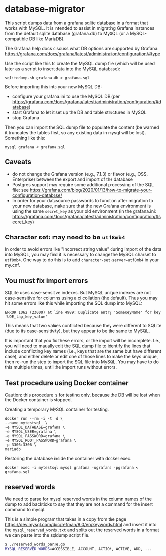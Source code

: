 # database-migrator
This script dumps data from a grafana sqlite database in a format that works with MySQL. It is intended to assist in migrating Grafana instances from the default sqlite database (grafana.db) to MySQL (or a MySQL-compatible DB like MariaDB). 

The Grafana help docs discuss what DB options are supported by Grafana: https://grafana.com/docs/grafana/latest/administration/configuration/#type

Use the script like this to create the MySQL dump file (which will be used later as a script to insert data into the MySQL database):

```
sqlitedump.sh grafana.db > grafana.sql
```

Before importing this into your new MySQL DB:
- configure your grafana.ini to use the MySQL DB (per https://grafana.com/docs/grafana/latest/administration/configuration/#database)
- start Grafana to let it set up the DB and table structures in MySQL
- stop Grafana

Then you can import the SQL dump file to populate the content (be warned it truncates the tables first, so any existing data in mysql will be lost). Something like this:

```
mysql grafana < grafana.sql
```

## Caveats
- do not change the Grafana version (e.g., 7.1.3) or flavor (e.g., OSS, Enterprise) between the export and import of the database
- Postgres support may require some additional processing of the SQL file: see https://grafana.com/blog/2020/01/13/how-to-migrate-your-configuration-database/
- In order for your datasource passwords to function after migration to your new database, make sure that the new Grafana environment is using the same `secret_key` as your old environment (in the grafana.ini: https://grafana.com/docs/grafana/latest/administration/configuration/#secret_key)

## Character set: may need to be `utf8mb4`
In order to avoid errors like "Incorrect string value" during import of the data into MySQL, you may find it is necessary to change the MySQL charset to `utf8mb4`. One way to do this is to add `character-set-server=utf8mb4` in your my.cnf.

## You must fix import errors
SQLite uses case-sensitive indexes. But MySQL unique indexes are not case-sensitive for columns using a ci collation (the default). Thus you may hit some errors like this while importing the SQL dump into MySQL:

```
ERROR 1062 (23000) at line 4989: Duplicate entry 'SomeKeyName' for key 'UQE_tag_key_value'
```

This means that two values conflicted because they were different to SQLite (due to its case-sensitivity), but they appear to be the same to MySQL.

It is important that you fix these errors, or the import will be incomplete. I.e., you will need to maually edit the SQL dump file to identify the lines that include conflicting key names (i.e., keys that are the same but have different case), and either delete or edit one of those lines to make the keys unique, then re-run the step to import the SQL file into MySQL. You may have to do this multiple times, until the import runs without errors.

## Test procedure using Docker container
Caution: this procedure is for testing only, because the DB will be lost when the Docker container is stopped.

Creating a temporary MySQL container for testing.

```
docker run --rm -i -t -d \
--name mytestsql  \
-e MYSQL_DATABASE=grafana \
-e MYSQL_USER=grafana \
-e MYSQL_PASSWORD=grafana \
-e MYSQL_ROOT_PASSWORD=grafana \
-p 3306:3306 \
mariadb
```

Restoring the database inside the container with docker exec.

```
docker exec -i mytestsql mysql grafana -ugrafana -pgrafana < grafana.sql
```

## reserved words

We need to parse for mysql reserved words in the column names of the dump to add backticks to say that they are not a command for the insert command to mysql.

This is a simple program that takes in a copy from the page https://dev.mysql.com/doc/refman/8.0/en/keywords.html and insert it into the `mysql_reserved_words.txt` and splits out the reserved words in a format we can paste into the sqldump script file.

```bash
$ ./reserved_words_parse.go
MYSQL_RESERVED_WORDS=ACCESSIBLE, ACCOUNT, ACTION, ACTIVE, ADD, ...
```
